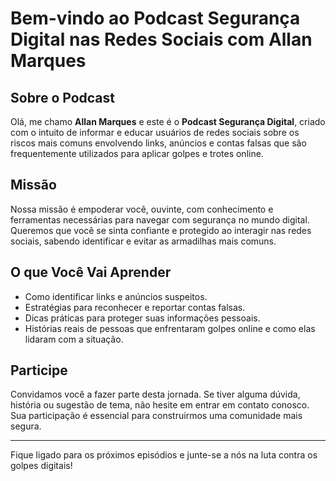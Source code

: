 
# Bem-vindo ao Podcast Segurança Digital nas Redes Sociais com Allan Marques

## Sobre o Podcast
Olá, me chamo **Allan Marques** e este é o **Podcast Segurança Digital**, criado com o intuito de informar e educar usuários de redes sociais sobre os riscos mais comuns envolvendo links, anúncios e contas falsas que são frequentemente utilizados para aplicar golpes e trotes online.

## Missão
Nossa missão é empoderar você, ouvinte, com conhecimento e ferramentas necessárias para navegar com segurança no mundo digital. Queremos que você se sinta confiante e protegido ao interagir nas redes sociais, sabendo identificar e evitar as armadilhas mais comuns.

## O que Você Vai Aprender
- Como identificar links e anúncios suspeitos.
- Estratégias para reconhecer e reportar contas falsas.
- Dicas práticas para proteger suas informações pessoais.
- Histórias reais de pessoas que enfrentaram golpes online e como elas lidaram com a situação.

## Participe
Convidamos você a fazer parte desta jornada. Se tiver alguma dúvida, história ou sugestão de tema, não hesite em entrar em contato conosco. Sua participação é essencial para construirmos uma comunidade mais segura.

---

Fique ligado para os próximos episódios e junte-se a nós na luta contra os golpes digitais!
